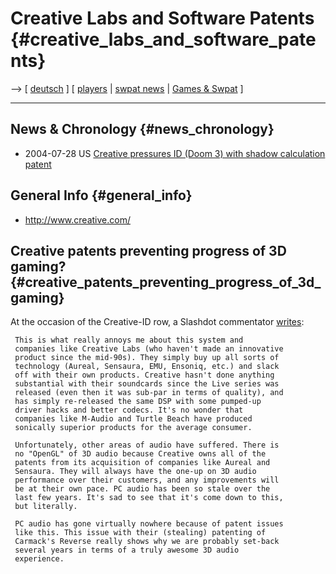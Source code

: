 # Creative Labs and Software Patents {#creative_labs_and_software_patents}

\--\> \[ [ deutsch](CreativeDe "wikilink") \] \[ [
players](SwpatgasnuEn "wikilink") \| [ swpat
news](SwpatcninoEn "wikilink") \| [ Games &
Swpat](SwpatkelciEn "wikilink") \]

------------------------------------------------------------------------

## News & Chronology {#news_chronology}

-   2004-07-28 US [ Creative pressures ID (Doom 3) with shadow
    calculation patent](Creative040728En "wikilink")

## General Info {#general_info}

-   <http://www.creative.com/>

## Creative patents preventing progress of 3D gaming? {#creative_patents_preventing_progress_of_3d_gaming}

At the occasion of the Creative-ID row, a Slashdot commentator
[writes](http://www.theinquirer.net/?article=17525 "wikilink"):

` This is what really annoys me about this system and`\
` companies like Creative Labs (who haven't made an innovative`\
` product since the mid-90s). They simply buy up all sorts of`\
` technology (Aureal, Sensaura, EMU, Ensoniq, etc.) and slack`\
` off with their own products. Creative hasn't done anything`\
` substantial with their soundcards since the Live series was`\
` released (even then it was sub-par in terms of quality), and`\
` has simply re-released the same DSP with some pumped-up`\
` driver hacks and better codecs. It's no wonder that`\
` companies like M-Audio and Turtle Beach have produced`\
` sonically superior products for the average consumer.`

` Unfortunately, other areas of audio have suffered. There is`\
` no "OpenGL" of 3D audio because Creative owns all of the`\
` patents from its acquisition of companies like Aureal and`\
` Sensaura. They will always have the one-up on 3D audio`\
` performance over their customers, and any improvements will`\
` be at their own pace. PC audio has been so stale over the`\
` last few years. It's sad to see that it's come down to this,`\
` but literally. `

` PC audio has gone virtually nowhere because of patent issues`\
` like this. This issue with their (stealing) patenting of`\
` Carmack's Reverse really shows why we are probably set-back`\
` several years in terms of a truly awesome 3D audio`\
` experience.`
